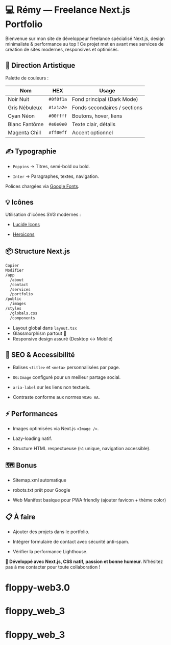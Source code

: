 # 💻 Rémy — Freelance Next.js Portfolio

Bienvenue sur mon site de développeur freelance spécialisé Next.js, design minimaliste & performance au top !
Ce projet met en avant mes services de création de sites modernes, responsives et optimisés.

## 🌈 Direction Artistique

Palette de couleurs :

| Nom           | HEX       | Usage                        |
| ------------- | --------- | ---------------------------- |
| Noir Nuit     | `#0f0f1a` | Fond principal (Dark Mode)   |
| Gris Nébuleux | `#1a1a2e` | Fonds secondaires / sections |
| Cyan Néon     | `#00ffff` | Boutons, hover, liens        |
| Blanc Fantôme | `#e0e0e0` | Texte clair, détails         |
| Magenta Chill | `#ff00ff` | Accent optionnel             |

## ✍️ Typographie

- `Poppins` → Titres, semi-bold ou bold.

- `Inter` → Paragraphes, textes, navigation.

Polices chargées via [Google Fonts](https://fonts.google.com/).

## 💡 Icônes

Utilisation d'icônes SVG modernes :

- [Lucide Icons](https://lucide.dev/)

- [Heroicons](https://heroicons.com/)

## 📦 Structure Next.js

```bash
Copier
Modifier
/app
  /about
  /contact
  /services
  /portfolio
/public
  /images
/styles
  /globals.css
  /components
```

- Layout global dans `layout.tsx`
- Glassmorphism partout 🧊
- Responsive design assuré (Desktop ↔ Mobile)

## 🚀 SEO & Accessibilité

- Balises `<title>` et `<meta>` personnalisées par page.

- `OG:Image` configuré pour un meilleur partage social.

- `aria-label` sur les liens non textuels.

- Contraste conforme aux normes `WCAG AA`.

## ⚡ Performances

- Images optimisées via Next.js `<Image />`.

- Lazy-loading natif.

- Structure HTML respectueuse (`h1` unique, navigation accessible).

## 🗺️ Bonus

- Sitemap.xml automatique

- robots.txt prêt pour Google

- Web Manifest basique pour PWA friendly
  (ajouter favicon + thème color)

## 📋 À faire

- Ajouter des projets dans le portfolio.

- Intégrer formulaire de contact avec sécurité anti-spam.

- Vérifier la performance Lighthouse.

**🤘 Développé avec Next.js, CSS natif, passion et bonne humeur.**
N’hésitez pas à me contacter pour toute collaboration !
# floppy-web3.0
# floppy_web_3
# floppy_web_3
